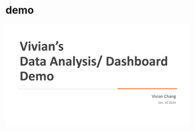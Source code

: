# demo

<!-- ![embed](https://github.com/vivanc/demo/blob/main/VivianDemo.pdf) -->

<!-- <object data="https://github.com/vivanc/demo/blob/main/VivianDemo.pdf" type="application/pdf" width="100%"> </object> -->

<!-- [embed]https://docs.google.com/viewer?url=${https://github.com/vivanc/demo/blob/main/VivianDemo.pdf} -->

![Demo](https://github.com/vivanc/demo/blob/main/0.png)
